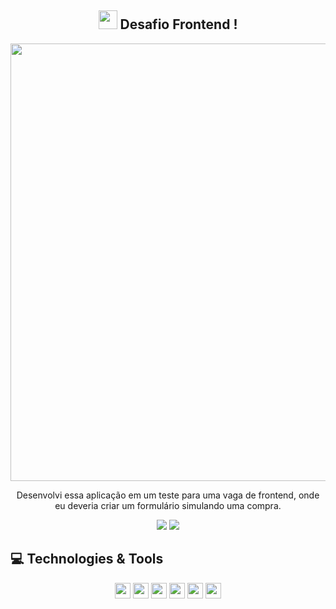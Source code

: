 <span align="center">

## <img src="https://raw.githubusercontent.com/iampavangandhi/iampavangandhi/master/gifs/Hi.gif" width="30px"> Desafio Frontend ! </h2>

</span>


<div align="center">
<img src="https://user-images.githubusercontent.com/66094168/170559266-b9b949dd-844e-4e11-83af-810668b759c8.png" width="700px" />
</div>


<p align="center">
Desenvolvi essa aplicação em um teste para uma vaga de frontend, onde eu deveria criar um formulário simulando uma compra. 
</p>

<p align="center">
  <a href="https://www.linkedin.com/in/kallifabrahao/" alt="Linkedin">
  <img src="https://img.shields.io/badge/-Linkedin-0e76a8?style=for-the-badge&logo=&logoColor=white&link=https://www.linkedin.com/in/keidsonroby/" /></a>
    <a href="https://desafio-front-end-bem-pago-m6gndget0-kallif003.vercel.app/" alt="formulário">
  <img src="https://img.shields.io/badge/-Formulário-0e76a8?style=for-the-badge&logo=&logoColor=white&link=https://www.linkedin.com/in/keidsonroby/" /></a>
</p>  

## 💻 Technologies & Tools

<p align="center">

 <img src="https://img.shields.io/badge/Next%20-%2320232a.svg?&style=for-the-badge&logo=&logoColor=%2361DAFB" height="25"/>
  <img src="https://img.shields.io/badge/Typescript%20-%2320232a.svg?&style=for-the-badge&logo=&logoColor=%2361DAFB" height="25"/>
 <img src="https://img.shields.io/badge/Tailwind%20-%2320232a.svg?&style=for-the-badge&logo=&logoColor=%2361DAFB" height="25"/>
  <img src="https://img.shields.io/badge/Jest%20-%2320232a.svg?&style=for-the-badge&logo=&logoColor=%2361DAFB" height="25"/>
  <img src="https://img.shields.io/badge/Cypress%20-%2320232a.svg?&style=for-the-badge&logo=&logoColor=%2361DAFB" height="25"/>
  <img src="https://img.shields.io/badge/Formik%20-%2320232a.svg?&style=for-the-badge&logo=&logoColor=%2361DAFB" height="25"/>
</p>







<!--
